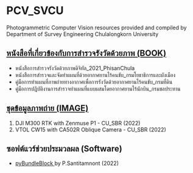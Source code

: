 # PCV_SVCU
Photogrammetric Computer Vision resources provided and compiled by Department of Survey Engineering Chulalongkorn University

## [หนังสือที่เกี่ยวข้องกับการสำรวจรังวัดด้วยภาพ (BOOK)](https://github.com/ThirawatBan/PCV_SVCU/tree/main/BOOK)
* หนังสือการสำรวจรังวัดด้วยภาพดิจิทัล_2021_PhisanChula
* หนังสือการสำรวจและจัดทำแผนที่ด้วยอากาศยานไร้คนขับ_กรมโยธาธิการและผังเมือง
* คู่มือการทำแผนที่ภาพถ่ายทางอากาศเพื่อการรังวัดด้วยอากาศยานไร้คนขับ_กรมที่ดิน
* คู่มือการปฎิบัติงานการสำรวจทำแผนที่แบบผสมโดยอากาศยานไร้นักบิน_กรมชลประทาน


## [ชุดข้อมูลภาพถ่าย (IMAGE)](https://github.com/ThirawatBan/PCV_SVCU/tree/main/IMAGE)
1. DJI M300 RTK with Zenmuse P1 - CU_SBR (2022)
2. VTOL CW15 with CA502R Oblique Camera - CU_SBR (2022)     

## ซอฟต์แวร์ช่วยประมวลผล (Software)
* [pyBundleBlock ](https://github.com/phisan-chula/pyBundleBlock) by P.Santitamnont (2022)
